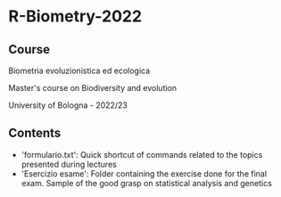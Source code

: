# R-Biometry-2022
## Course
Biometria evoluzionistica ed ecologica

Master's course on Biodiversity and evolution 

University of Bologna - 2022/23

## Contents
+ 'formulario.txt': Quick shortcut of commands related to the topics presented during lectures
+ 'Esercizio esame': Folder containing the exercise done for the final exam. Sample of the good grasp on statistical analysis and genetics 
